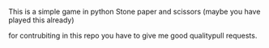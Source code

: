 This is a simple game in python 
Stone paper and scissors (maybe you have played this already)

for contrubiting in this repo you have to give me good qualitypull requests.




